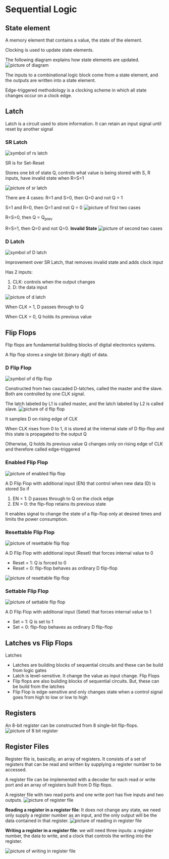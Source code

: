 # Sequential Logic

## State element
A memory element that contains a value, the state
of the element.

Clocking is used to update state elements.

The following diagram explains how state elements are updated.
![picture of diagram][clock_state]

The inputs to a combinational logic block come from a state
element, and the outputs are written into a state element.

Edge-triggered methodology is a clocking scheme in which all state changes occur on a clock edge.

## Latch
Latch is a circuit used to store information.
It can retain an input signal until reset by another signal

### SR Latch
![symbol of rs latch][rs_latch_symbol]

SR is for Set-Reset

Stores one bit of state Q, controls what value is being stored with S, R inputs, have invalid state when R=S=1

![picture of sr latch][sr_latch]

There are 4 cases:
R=1 and S=0, then Q=0 and not Q = 1

S=1 and R=0, then Q=1 and not Q = 0
![picture of first two cases][sr_latch_first_cases]

R=S=0, then Q = Q<sub>prev</sub>

R=S=1, then Q=0 and not Q=0. <b>Invalid State</b>
![picture of second two cases][sr_latch_second_cases]


### D Latch
![symbol of D latch][d_latch_symbol]

Improvement over SR Latch, that removes invalid state and adds clock input

Has 2 inputs:
1. CLK: controls when the output changes
2. D: the data input

![picture of d latch][d_latch]

When CLK = 1, D passes through to Q

When CLK = 0, Q holds its previous value

## Flip Flops
Flip flops are fundamental building blocks of digital electronics
systems.

A flip flop stores a single bit (binary digit) of data.

### D Flip Flop
![symbol of d flip flop][d_flip_flop_symbol]

Constructed from two cascaded D-latches, called the
master and the slave. Both are controlled by one CLK signal.

The latch labeled by L1 is called master, and the latch labeled by
L2 is called slave.
![picture of d flip flop][d_flip_flop]

It samples D on rising edge of CLK

When CLK rises from 0 to 1, it is stored
at the internal state of D flip-flop and this
state is propagated to the output Q

Otherwise, Q holds its previous value
Q changes only on rising edge of CLK and therefore called edge-triggered

### Enabled Flip Flop
![picture of enabled flip flop][enabled_flip_flop]

A D Flip Flop with additional input (EN) that control when new data (D) is stored
So if
1. EN = 1: D passes through to Q on the clock edge
2. EN = 0: the flip-flop retains its previous state

It enables signal to change the state of a flip-flop only at desired times and limits the power consumption. 

### Resettable Flip Flop
![picture of resettable flip flop][resettable_flip_flop_symbol]

A D Flip Flop with additional input (Reset) that forces internal value to 0
* Reset = 1: Q is forced to 0
* Reset = 0: flip-flop behaves as ordinary D flip-flop

![picture of resettable flip flop][resettable_flip_flop]

### Settable Flip Flop
![picture of settable flip flop][settable_flip_flop]

A D Flip Flop with additional input (Setet) that forces internal value to 1
* Set = 1: Q is set to 1
* Set = 0: flip-flop behaves as ordinary D flip-flop

## Latches vs Flip Flops
Latches
 * Latches are building blocks of sequential circuits and these can be build from logic gates
 * Latch is level-sensitive. It change the value as input change.
Flip Flops
 * Flip flops are also building blocks of sequential circuits. But, these
can be build from the latches
 * Flip Flop is edge-sensitive and only changes
state when a control signal goes from high to low or low to high

## Registers
An 8-bit register can be constructed from 8 single-bit flip-flops.
![picture of 8 bit register][8_bit_register]

## Register Files
Register file is, basically, an array of registers. It consists of a set of registers that can be read and
written by supplying a register number to be accessed.

A register file can be implemented with a decoder for each read or
write port and an array of registers built from D flip flops.



A register file with two read ports and one write port has five
inputs and two outputs.
![picture of register file][register_file_symbol]

<b>Reading a register in a register file</b>: It does not change any
state, we need only supply a register number as an input, and the
only output will be the data contained in that register.
![picture of reading in register file][register_file_read]

<b>Writing a register in a register file</b>: we will need three inputs:
a register number, the data to write, and a clock that controls the
writing into the register.

![picture of writing in register file][register_file_write]


[register_file_read]: ./images/register_file_read.png
[register_file_write]: ./images/register_file_write.png
[enabled_flip_flop]: ./images/enabled_flip_flops.png
[settable_flip_flop]: images/settable_flip_flop_symbol.png
[resettable_flip_flop]: ./images/resettabe_flip_flop.png
[resettable_flip_flop_symbol]: ./images/resettabe_flip_flop_symbol.png
[8_bit_register]: ./images/8_bit_register.png
[register_file_symbol]: ./images/register_file_symbol.png
[d_flip_flop_symbol]: ./images/d_flip_flop_symbol.png
[d_flip_flop]: ./images/d_flip_flop.png
[rs_latch_symbol]: ./images/sr_latch_symbol.png
[d_latch_symbol]: ./images/d_latch_symbol.png
[d_latch]: ./images/d_latch.png
[clock_state]: ./images/clock_state.png
[sr_latch]: ./images/sr_latch.png
[sr_latch_first_cases]: ./images/sr_latch_first_cases.png
[sr_latch_second_cases]: ./images/sr_latch_second_cases.png